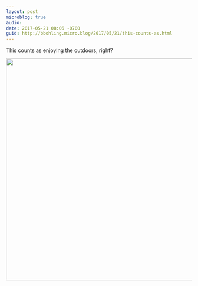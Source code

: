 ```yaml
---
layout: post
microblog: true
audio: 
date: 2017-05-21 08:06 -0700
guid: http://bbohling.micro.blog/2017/05/21/this-counts-as.html
---
```

This counts as enjoying the outdoors, right?

<img src="http://bbohling.micro.blog/uploads/2017/6cc5067596.jpg" width="600" height="600" style="height: auto" />
